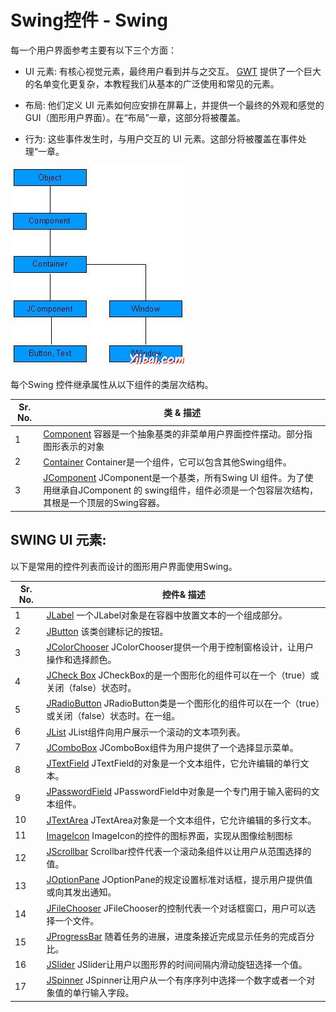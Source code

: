 # Swing控件 - Swing

每一个用户界面参考主要有以下三个方面：

*   UI 元素: 有核心视觉元素，最终用户看到并与之交互。 [GWT](http://www.yiibai.com/awt) 提供了一个巨大的名单变化更复杂，本教程我们从基本的广泛使用和常见的元素。

*   布局: 他们定义 UI 元素如何应安排在屏幕上，并提供一个最终的外观和感觉的GUI（图形用户界面）。在“布局”一章，这部分将被覆盖。

*   行为: 这些事件发生时，与用户交互的 UI 元素。这部分将被覆盖在事件处理“一章。

![UI classes](../img/0IA5A28-0.jpg)

每个Swing 控件继承属性从以下组件的类层次结构。

| Sr. No. | 类 & 描述 |
| --- | --- |
| 1 | [Component](http://www.yiibai.com/swing/swing_component.html) 容器是一个抽象基类的非菜单用户界面控件摆动。部分指图形表示的对象 |
| 2 | [Container](http://www.yiibai.com/swing/swing_container.html) Container是一个组件，它可以包含其他Swing组件。 |
| 3 | [JComponent](http://www.yiibai.com/swing/swing_jcomponent.html) JComponent是一个基类，所有Swing UI 组件。为了使用继承自JComponent 的 swing组件，组件必须是一个包容层次结构，其根是一个顶层的Swing容器。 |

## SWING UI 元素:

以下是常用的控件列表而设计的图形用户界面使用Swing。

| Sr. No. | 控件& 描述 |
| --- | --- |
| 1 | [JLabel](http://www.yiibai.com/swing/swing_jlabel.html) 一个JLabel对象是在容器中放置文本的一个组成部分。 |
| 2 | [JButton](http://www.yiibai.com/swing/swing_jbutton.html) 该类创建标记的按钮。 |
| 3 | [JColorChooser](http://www.yiibai.com/swing/swing_jcolorchooser.html) JColorChooser提供一个用于控制窗格设计，让用户操作和选择颜色。 |
| 4 | [JCheck Box](http://www.yiibai.com/swing/swing_jcheckbox.html) JCheckBox的是一个图形化的组件可以在一个（true）或关闭（false）状态时。 |
| 5 | [JRadioButton](http://www.yiibai.com/swing/swing_jradiobutton.html) JRadioButton类是一个图形化的组件可以在一个（true）或关闭（false）状态时。在一组。 |
| 6 | [JList](http://www.yiibai.com/swing/swing_jlist.html) JList组件向用户展示一个滚动的文本项列表。 |
| 7 | [JComboBox](http://www.yiibai.com/swing/swing_jcombobox.html) JComboBox组件为用户提供了一个选择显示菜单。 |
| 8 | [JTextField](http://www.yiibai.com/swing/swing_jtextfield.html) JTextField的对象是一个文本组件，它允许编辑的单行文本。 |
| 9 | [JPasswordField](http://www.yiibai.com/swing/swing_jpasswordfield.html) JPasswordField中对象是一个专门用于输入密码的文本组件。 |
| 10 | [JTextArea](http://www.yiibai.com/swing/swing_jtextarea.html) JTextArea对象是一个文本组件，它允许编辑的多行文本。 |
| 11 | [ImageIcon](http://www.yiibai.com/swing/swing_imageicon.html) ImageIcon的控件的图标界面，实现从图像绘制图标 |
| 12 | [JScrollbar](http://www.yiibai.com/swing/swing_jscrollbar.html) Scrollbar控件代表一个滚动条组件以让用户从范围选择的值。 |
| 13 | [JOptionPane](http://www.yiibai.com/swing/swing_joptionpane.html) JOptionPane的规定设置标准对话框，提示用户提供值或向其发出通知。 |
| 14 | [JFileChooser](http://www.yiibai.com/swing/swing_jfilechooser.html) JFileChooser的控制代表一个对话框窗口，用户可以选择一个文件。 |
| 15 | [JProgressBar](http://www.yiibai.com/swing/swing_jprogressbar.html) 随着任务的进展，进度条接近完成显示任务的完成百分比。 |
| 16 | [JSlider](http://www.yiibai.com/swing/swing_jslider.html) JSlider让用户以图形界的时间间隔内滑动旋钮选择一个值。 |
| 17 | [JSpinner](http://www.yiibai.com/swing/swing_jspinner.html) JSpinner让用户从一个有序序列中选择一个数字或者一个对象值的单行输入字段。 |

